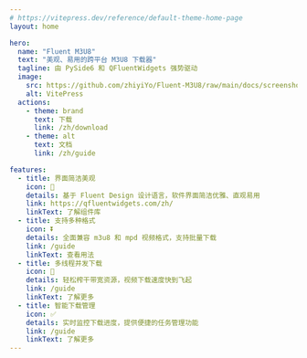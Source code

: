 ```yaml
---
# https://vitepress.dev/reference/default-theme-home-page
layout: home

hero:
  name: "Fluent M3U8"
  text: "美观、易用的跨平台 M3U8 下载器"
  tagline: 由 PySide6 和 QFluentWidgets 强势驱动
  image:
    src: https://github.com/zhiyiYo/Fluent-M3U8/raw/main/docs/screenshot/%E4%B8%BB%E7%95%8C%E9%9D%A2.png
    alt: VitePress
  actions:
    - theme: brand
      text: 下载
      link: /zh/download
    - theme: alt
      text: 文档
      link: /zh/guide

features:
  - title: 界面简洁美观
    icon: 🌟
    details: 基于 Fluent Design 设计语言，软件界面简洁优雅、直观易用
    link: https://qfluentwidgets.com/zh/
    linkText: 了解组件库
  - title: 支持多种格式
    icon: ⏬
    details: 全面兼容 m3u8 和 mpd 视频格式，支持批量下载
    link: /guide
    linkText: 查看用法
  - title: 多线程并发下载
    icon: 🚀
    details: 轻松榨干带宽资源，视频下载速度快到飞起
    link: /guide
    linkText: 了解更多
  - title: 智能下载管理
    icon: ✅
    details: 实时监控下载进度，提供便捷的任务管理功能
    link: /guide
    linkText: 了解更多
---
```


